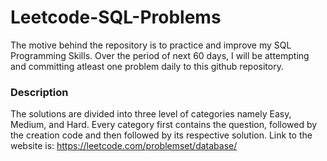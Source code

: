 # Leetcode-SQL-Problems

The motive behind the repository is to practice and improve my SQL Programming Skills. Over the period of next 60 days, I will be attempting and committing atleast  one problem daily to this github repository. 

### Description 
The solutions are divided into three level of categories namely Easy, Medium, and Hard. Every category first contains the question, followed by the creation code and then followed by its respective solution. Link to the website is: https://leetcode.com/problemset/database/
